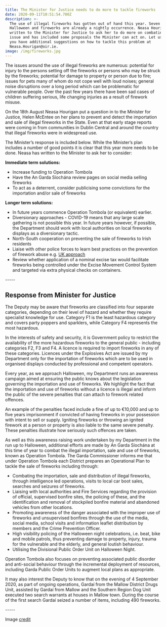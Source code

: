 ```yaml
---
title: The Minister for Justice needs to do more to tackle fireworks
date: 2020-09-11T10:51:54.700Z
description: >-
  The use of illegal fireworks has gotten out of hand this year. Seven weeks to
  Halloween and fireworks are already a nightly occurrence. Neasa Hourigan has
  written to the Minister for Justice to ask her to do more on combating this
  issue and has included some proposals the Minister can act on. Let us know if
  you have additional suggestions on how to tackle this problem at
  Neasa.Hourigan@oir.ie.
image: /img/fireworks.jpg
---
```

The issues around the use of illegal fireworks are numerous: potential for injury to the persons setting off the fireworks or persons who may be struck by the fireworks; potential for damage to property or person due to fire; issues for pets many of whom do not cope well with loud noises; general noise disruptions over a long period which can be problematic for vulnerable people. Over the past few years there have been sad cases of children suffering serious, life changing injuries as a result of firework misuse.

On the 18th August Neasa Hourigan put a question in to the Minister for Justice, Helen McEntee     on her plans to prevent and detect the importation and sale of illegal fireworks in the State. Even at that early stage reports were coming in from communities in Dublin Central and around the country that illegal fireworks were in widespread use. 

The Minister’s response is included below. While the Minister’s plan includes a number of good points it is clear that this year more needs to be done.  Neasa has written to the Minister to ask her to consider:

**Immediate term solutions:**

* Increase funding to Operation Tombola
* Have the An Garda Síochána review pages on social media selling fireworks
* To act as a deterrent, consider publicising some convictions for the importation and/or sale of fireworks

**Longer term solutions:**

* In future years commence Operation Tombola (or equivalent) earlier.
* Diversionary approaches - COVID-19 means that any large scale gathering is not possible this year. In future years however, if possible, the Department should work with local authorities on local fireworks displays as a diversionary tactic.
* North-South cooperation on preventing the sale of fireworks to Irish residents
* Liaise with other police forces to learn best practices on the prevention of firework abuse e.g. [UK approach](/docs/Fireworks-Tackling-Misuse-PDF-Document-Opens-in-a-new-window-Government-Guidance.pdf)
* Review whether application of a nominal excise tax would facilitate fireworks being controlled under the Excise Movement Control System and targeted via extra physical checks on containers.

\-----

## Response from Minister for Justice

The Deputy may be aware that fireworks are classified into four separate categories, depending on their level of hazard and whether they require specialist knowledge for use. Category F1 is the least hazardous category and covers party poppers and sparklers, while Category F4 represents the most hazardous.

In the interests of safety and security, it is Government policy to restrict the availability of the more hazardous fireworks to the general public - including categories F2, F3 and F4. A licence is required to import fireworks in any of these categories. Licences under the Explosives Act are issued by my Department only for the importation of fireworks which are to be used in organised displays conducted by professional and competent operators. 

Every year, as we approach Halloween, my Department runs an awareness campaign aimed at ensuring the public knows about the legislation governing the importation and use of fireworks. We highlight the fact that the importation and use of fireworks without a licence is illegal and inform the public of the severe penalties that can attach to firework related offences.

An example of the penalties faced include a fine of up to €10,000 and up to five years imprisonment if convicted of having fireworks in your possession with intent to sell or supply. Igniting fireworks or throwing an ignited firework at a person or property is also liable to the same severe penalty. These penalties illustrate how seriously such offences are taken.

As well as this awareness raising work undertaken by my Department in the run up to Halloween, additional efforts are made by An Garda Síochána at this time of year to combat the illegal importation, sale and use of fireworks, known as Operation Tombola. The Garda Commissioner informs me that under Operation Tombola each District prepares an Operational Plan to tackle the sale of fireworks including through:

* Combating the importation, sale and distribution of illegal fireworks, through intelligence led operations, visits to local car boot sales, searches and seizures of fireworks.
* Liaising with local authorities and Fire Services regarding the provision of official, supervised bonfire sites, the policing of these, and the identification and removal of stockpiled bonfire material and abandoned vehicles from other locations.
* Promoting awareness of the danger associated with the improper use of fireworks and unsupervised bonfires through the use of the media, social media, school visits and information leaflet distribution by members and the Crime Prevention Officer.
* High visibility policing of the Halloween night celebrations, i.e. beat, bike and mobile patrols, thus preventing damage to property, injury, trauma for the vulnerable and the elderly, and     general loutish behaviour.
* Utilising the Divisional Public Order Unit on Halloween Night.

Operation Tombola also focuses on preventing associated public disorder and anti-social behaviour through the incremental deployment of resources, including Garda Public Order Units to augment local plans as appropriate.

It may also interest the Deputy to know that on the evening of 4 September 2020, as part of ongoing operations, Gardaí from the Mallow District Drugs Unit, assisted by Gardaí from Mallow and the Southern Region Dog Unit executed two search warrants at houses in Mallow town. During the course of the first search Gardaí seized a number of items, including 490 fireworks.

\-----

Image [credit](https://pxhere.com/en/photo/830475)
